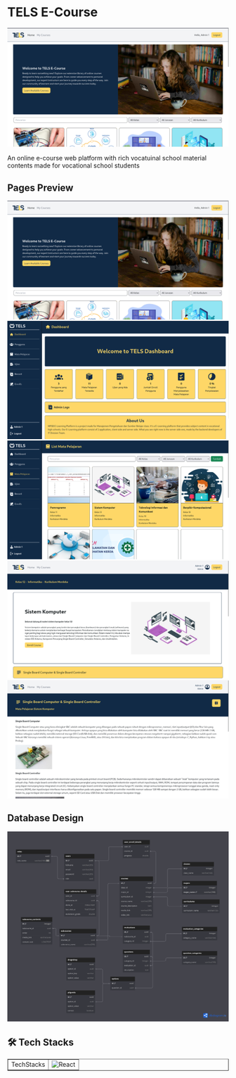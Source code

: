# TELS E-Course

![img](./public/tels.png)

An online e-course web platform with rich vocatuinal school material contents made for vocational school students

## Pages Preview

![img](./public/tels.png)
![img](./public/Screenshot%20from%202024-12-07%2017-56-34.png)
![img](./public/Screenshot%20from%202024-12-07%2017-58-06.png)
![img](./public/Screenshot%20from%202024-12-07%2017-58-24.png)
![img](./public/Screenshot%20from%202024-12-07%2017-58-40.png)

## Database Design

![img](./public/MPSB%20DB%20SCHEMA.png)



## 🛠️ Tech Stacks

<table border="1">
  <tbody>
    <td>TechStacks</td>
      <td><img src="https://skillicons.dev/icons?i=laravel,php,javascript,bootstrap,tailwind,firebase,mysql" alt="React" /></td>
    </tr>
  </tbody>
</table>
